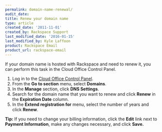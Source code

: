 ```yaml
---
permalink: domain-name-renewal/
audit_date:
title: Renew your domain name
type: article
created_date: '2011-11-01'
created_by: Rackspace Support
last_modified_date: '2016-01-15'
last_modified_by: Kyle Laffoon
product: Rackspace Email
product_url: rackspace-email
---
```


If your domain name is hosted with Rackspace and need to renew it, you can perform this task in the Cloud Office Control Panel.

1.  Log in to the [Cloud Office Control Panel](http://cp.rackspace.com).
1.  From the **Go to section** menu, select **Domains**.
1.  In the **Manage** section, click **DNS Settings**.
1.  Search for the domain name that you want to renew and click **Renew** in the **Expiration Date** column.
1.  In the **Extend registration for** menu, select the number of years and click **Renew**.

**Tip:** If you need to change your billing information, click the **Edit** link next to **Payment Information**, make any changes necessary, and click **Save.**
